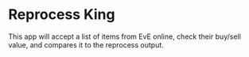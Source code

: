 # Reprocess King
 This app will accept a list of items from EvE online, check their buy/sell value, and compares it to the reprocess output.
